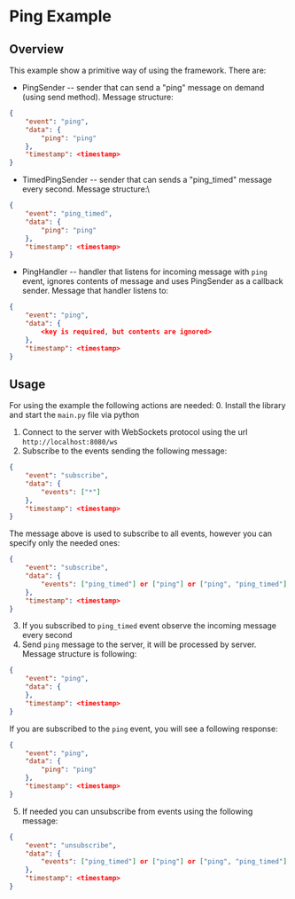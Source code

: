 # Ping Example

## Overview

This example show a primitive way of using the framework. There are:
- PingSender -- sender that can send a "ping" message on demand (using send method). Message structure:
```json
{
    "event": "ping",
    "data": {
        "ping": "ping"
    },
    "timestamp": <timestamp>
}
```
- TimedPingSender -- sender that can sends a "ping_timed" message every second. Message structure:\
```json
{
    "event": "ping_timed",
    "data": {
        "ping": "ping"
    },
    "timestamp": <timestamp>
}
```
- PingHandler -- handler that listens for incoming message with `ping` event, ignores contents of message and uses 
PingSender as a callback sender. Message that handler listens to:
```json
{
    "event": "ping",
    "data": {
        <key is required, but contents are ignored>
    },
    "timestamp": <timestamp>
}
```

## Usage

For using the example the following actions are needed:
0. Install the library and start the `main.py` file via python
1. Connect to the server with WebSockets protocol using the url `http://localhost:8080/ws`
2. Subscribe to the events sending the following message:
```json
{
    "event": "subscribe",
    "data": {
        "events": ["*"]
    },
    "timestamp": <timestamp>
}
```
The message above is used to subscribe to all events, however you can specify only the needed ones:
```json
{
    "event": "subscribe",
    "data": {
        "events": ["ping_timed"] or ["ping"] or ["ping", "ping_timed"]
    },
    "timestamp": <timestamp>
}
```
3. If you subscribed to `ping_timed` event observe the incoming message every second
4. Send `ping` message to the server, it will be processed by server. Message structure is following:
```json
{
    "event": "ping",
    "data": {
    },
    "timestamp": <timestamp>
}
```
If you are subscribed to the `ping` event, you will see a following response:
```json
{
    "event": "ping",
    "data": {
        "ping": "ping"
    },
    "timestamp": <timestamp>
}
```
5. If needed you can unsubscribe from events using the following message:
```json
{
    "event": "unsubscribe",
    "data": {
        "events": ["ping_timed"] or ["ping"] or ["ping", "ping_timed"] or ["*"]
    },
    "timestamp": <timestamp>
}
```